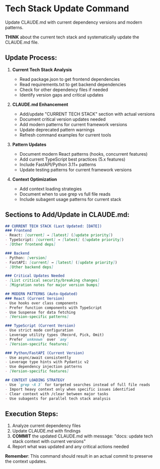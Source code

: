 # Tech Stack Update Command

Update CLAUDE.md with current dependency versions and modern patterns.

**THINK** about the current tech stack and systematically update the CLAUDE.md file.

## Update Process:

1. **Current Tech Stack Analysis**
   - Read package.json to get frontend dependencies
   - Read requirements.txt to get backend dependencies
   - Check for other dependency files if needed
   - Identify version gaps and critical updates

2. **CLAUDE.md Enhancement**
   - Add/update "CURRENT TECH STACK" section with actual versions
   - Document critical version updates needed
   - Add modern patterns for current framework versions
   - Update deprecated pattern warnings
   - Refresh command examples for current tools

3. **Pattern Updates**
   - Document modern React patterns (hooks, concurrent features)
   - Add current TypeScript best practices (5.x features)
   - Include FastAPI/Python 3.11+ patterns
   - Update testing patterns for current framework versions

4. **Context Optimization**
   - Add context loading strategies
   - Document when to use grep vs full file reads
   - Include subagent usage patterns for current stack

## Sections to Add/Update in CLAUDE.md:

```markdown
## CURRENT TECH STACK (Last Updated: [DATE])
### Frontend
- React: [current] → [latest] ([update priority])
- TypeScript: [current] → [latest] ([update priority])  
- [Other frontend deps]

### Backend  
- Python: [version]
- FastAPI: [current] → [latest] ([update priority])
- [Other backend deps]

### Critical Updates Needed
- [List critical security/breaking changes]
- [Migration notes for major version bumps]

## MODERN PATTERNS (Auto-Updated)
### React (Current Version)
- Use hooks over class components
- Prefer function components with TypeScript
- Use Suspense for data fetching
- [Version-specific patterns]

### TypeScript (Current Version)  
- Use strict mode configuration
- Leverage utility types (Record, Pick, Omit)
- Prefer `unknown` over `any`
- [Version-specific features]

### Python/FastAPI (Current Version)
- Use async/await consistently
- Leverage type hints with Pydantic v2
- Use dependency injection patterns
- [Version-specific features]

## CONTEXT LOADING STRATEGY
- Use `grep -A 3` for targeted searches instead of full file reads
- Import heavy context only when specific issues identified  
- Clear context with /clear between major tasks
- Use subagents for parallel tech stack analysis
```

## Execution Steps:
1. Analyze current dependency files
2. Update CLAUDE.md with findings
3. **COMMIT** the updated CLAUDE.md with message: "docs: update tech stack context with current versions"
4. Report what was updated and any critical actions needed

**Remember**: This command should result in an actual commit to preserve the context updates.